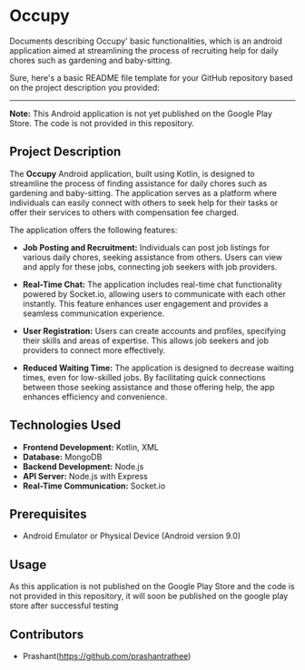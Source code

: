 # Occupy
Documents describing Occupy' basic functionalities, which is an android application aimed at streamlining the process of recruiting help for daily chores such as gardening and baby-sitting.

Sure, here's a basic README file template for your GitHub repository based on the project description you provided:

---

**Note:** This Android application is not yet published on the Google Play Store. The code is not provided in this repository.

## Project Description

The **Occupy** Android application, built using Kotlin, is designed to streamline the process of finding assistance for daily chores such as gardening and baby-sitting. The application serves as a platform where individuals can easily connect with others to seek help for their tasks or offer their services to others with compensation fee charged.

The application offers the following features:

- **Job Posting and Recruitment:** Individuals can post job listings for various daily chores, seeking assistance from others. Users can view and apply for these jobs, connecting job seekers with job providers.

- **Real-Time Chat:** The application includes real-time chat functionality powered by Socket.io, allowing users to communicate with each other instantly. This feature enhances user engagement and provides a seamless communication experience.

- **User Registration:** Users can create accounts and profiles, specifying their skills and areas of expertise. This allows job seekers and job providers to connect more effectively.

- **Reduced Waiting Time:** The application is designed to decrease waiting times, even for low-skilled jobs. By facilitating quick connections between those seeking assistance and those offering help, the app enhances efficiency and convenience.

## Technologies Used

- **Frontend Development:** Kotlin, XML
- **Database:** MongoDB
- **Backend Development:** Node.js
- **API Server:** Node.js with Express
- **Real-Time Communication:** Socket.io

## Prerequisites

- Android Emulator or Physical Device (Android version 9.0)

## Usage

As this application is not published on the Google Play Store and the code is not provided in this repository, it will soon be published on the google play store after successful testing


## Contributors

- Prashant(https://github.com/prashantrathee)



